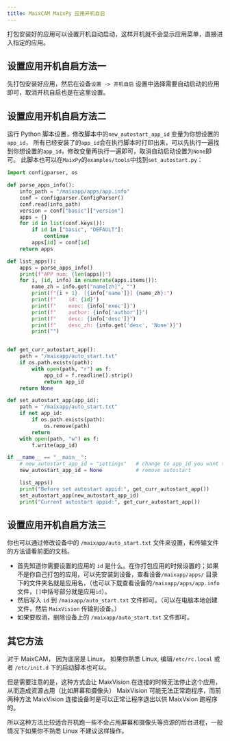 ```yaml
---
title: MaixCAM MaixPy 应用开机自启
---
```


打包安装好的应用可以设置开机自动启动，这样开机就不会显示应用菜单，直接进入指定的应用。

## 设置应用开机自启方法一

先打包安装好应用，然后在设备`设置 -> 开机自启` 设置中选择需要自动启动的应用即可，取消开机自启也是在这里设置。

## 设置应用开机自启方法二

运行 Python 脚本设置，修改脚本中的`new_autostart_app_id` 变量为你想设置的 `app_id`， 所有已经安装了的`app_id`会在执行脚本时打印出来，可以先执行一遍找到你想设置的`app_id`，修改变量再执行一遍即可，取消自动启动设置为`None`即可。
此脚本也可以在`MaixPy`的`examples/tools`中找到`set_autostart.py`：

```python
import configparser, os

def parse_apps_info():
    info_path = "/maixapp/apps/app.info"
    conf = configparser.ConfigParser()
    conf.read(info_path)
    version = conf["basic"]["version"]
    apps = {}
    for id in list(conf.keys()):
        if id in ["basic", "DEFAULT"]:
            continue
        apps[id] = conf[id]
    return apps

def list_apps():
    apps = parse_apps_info()
    print(f"APP num: {len(apps)}")
    for i, (id, info) in enumerate(apps.items()):
        name_zh = info.get("name[zh]", "")
        print(f"{i + 1}. [{info['name']}] {name_zh}:")
        print(f"    id: {id}")
        print(f"    exec: {info['exec']}")
        print(f"    author: {info['author']}")
        print(f"    desc: {info['desc']}")
        print(f"    desc_zh: {info.get('desc', 'None')}")
        print("")


def get_curr_autostart_app():
    path = "/maixapp/auto_start.txt"
    if os.path.exists(path):
        with open(path, "r") as f:
            app_id = f.readline().strip()
            return app_id
    return None

def set_autostart_app(app_id):
    path = "/maixapp/auto_start.txt"
    if not app_id:
        if os.path.exists(path):
            os.remove(path)
        return
    with open(path, "w") as f:
        f.write(app_id)

if __name__ == "__main__":
    # new_autostart_app_id = "settings"   # change to app_id you want to set
    new_autostart_app_id = None           # remove autostart

    list_apps()
    print("Before set autostart appid:", get_curr_autostart_app())
    set_autostart_app(new_autostart_app_id)
    print("Current autostart appid:", get_curr_autostart_app())

```

## 设置应用开机自启方法三

你也可以通过修改设备中的 `/maixapp/auto_start.txt` 文件来设置，和传输文件的方法请看前面的文档。
* 首先知道你需要设置的应用的 `id` 是什么。在你打包应用的时候设置的；如果不是你自己打包的应用，可以先安装到设备，查看设备`/maixapp/apps/` 目录下的文件夹名就是应用名，（也可以下载查看设备的`/maixapp/apps/app.info` 文件，`[]`中括号部分就是应用`id`）。
* 然后写入 `id` 到 `/maixapp/auto_start.txt` 文件即可。（可以在电脑本地创建文件，然后 `MaixVision` 传输到设备。）
* 如果要取消，删除设备上的 `/maixapp/auto_start.txt` 文件即可。


## 其它方法

对于 MaixCAM， 因为底层是 Linux， 如果你熟悉 Linux, 编辑`/etc/rc.local` 或者 `/etc/init.d` 下的启动脚本也可以。

但是需要注意的是，这种方式会让 MaixVision 在连接的时候无法停止这个应用，从而造成资源占用（比如屏幕和摄像头） MaixVision 可能无法正常跑程序，而前两种方法 MaixVision 连接设备时是可以正常让程序退出以供 MaixVsion 跑程序的。

所以这种方法比较适合开机跑一些不会占用屏幕和摄像头等资源的后台进程，一般情况下如果你不熟悉 Linux 不建议这样操作。





